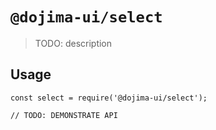 # `@dojima-ui/select`

> TODO: description

## Usage

```
const select = require('@dojima-ui/select');

// TODO: DEMONSTRATE API
```
